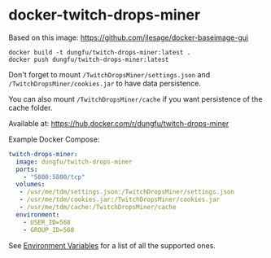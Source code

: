 # docker-twitch-drops-miner

Based on this image: https://github.com/jlesage/docker-baseimage-gui

```
docker build -t dungfu/twitch-drops-miner:latest .
docker push dungfu/twitch-drops-miner:latest
```

Don't forget to mount `/TwitchDropsMiner/settings.json` and `/TwitchDropsMiner/cookies.jar` to have data persistence.

You can also mount `/TwitchDropsMiner/cache` if you want persistence of the cache folder.

Available at: https://hub.docker.com/r/dungfu/twitch-drops-miner

Example Docker Compose:

```yaml
twitch-drops-miner:
  image: dungfu/twitch-drops-miner
  ports:
    - "5800:5800/tcp"
  volumes:
   - /usr/me/tdm/settings.json:/TwitchDropsMiner/settings.json
   - /usr/me/tdm/cookies.jar:/TwitchDropsMiner/cookies.jar
   - /usr/me/tdm/cache:/TwitchDropsMiner/cache
  environment:
    - USER_ID=568
    - GROUP_ID=568
```

See [Environment Variables](https://github.com/jlesage/docker-baseimage-gui?tab=readme-ov-file#environment-variables) for a list of all the supported ones.
